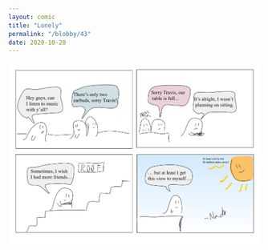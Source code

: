 ```yaml
---
layout: comic
title: "Lonely"
permalink: "/blobby/43"
date: 2020-10-20
---
```

<img src="/comicsimages/10-20-20-Lonely.svg"/>